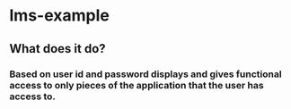 # lms-example
## What does it do? 
### Based on user id and password displays and gives functional access to only pieces of the application that the user has access to.
